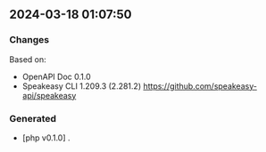 

## 2024-03-18 01:07:50
### Changes
Based on:
- OpenAPI Doc 0.1.0 
- Speakeasy CLI 1.209.3 (2.281.2) https://github.com/speakeasy-api/speakeasy
### Generated
- [php v0.1.0] .